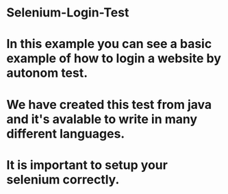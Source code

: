 # Selenium-Login-Test
# In this example you can see a basic example of how to  login a website by autonom test. 
# We have created this test from java and it's avalable to write in many different languages.
# It is important to setup your selenium correctly. 
